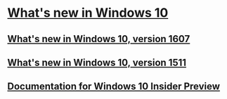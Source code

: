 # [What's new in Windows 10](index.md)
## [What's new in Windows 10, version 1607](whats-new-windows-10-version-1607.md)
## [What's new in Windows 10, version 1511](whats-new-windows-10-version-1511.md)
## [Documentation for Windows 10 Insider Preview](windows-10-insider-preview.md)

